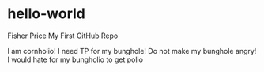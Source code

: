 # hello-world
Fisher Price My First GitHub Repo

I am cornholio!
I need TP for my bunghole!
Do not make my bunghole angry!
I would hate for my bungholio to get polio
